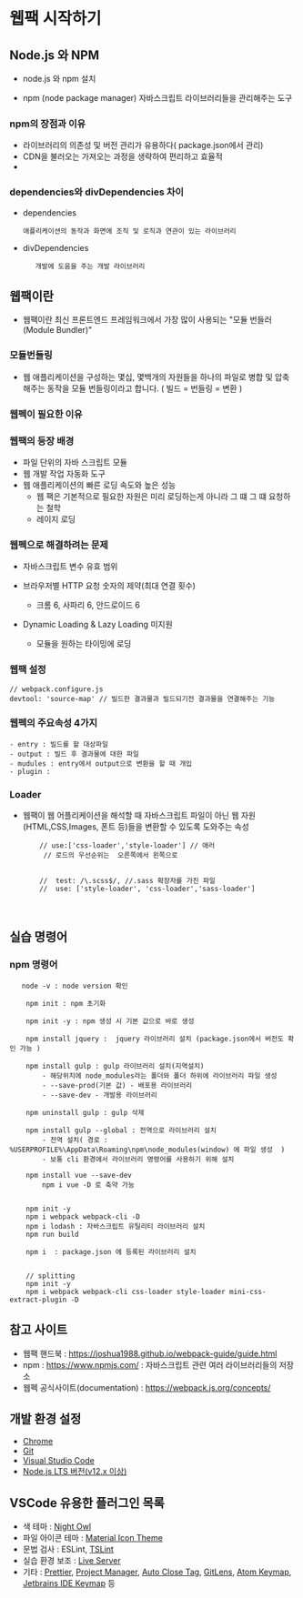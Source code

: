 # 웹팩 시작하기

## Node.js 와 NPM

- node.js 와 npm 설치

- npm (node package manager) 자바스크립트 라이브러리들을 관리해주는 도구

### npm의 장점과 이유

- 라이브러리의 의존성 및 버전 관리가 유용하다( package.json에서 관리)
- CDN을 불러오는 가져오는 과정을 생략하여 편리하고 효율적
-

### dependencies와 divDependencies 차이

- dependencies

      애플리케이션의 동작과 화면에 조직 및 로직과 연관이 있는 라이브러리

- divDependencies

         개발에 도움을 주는 개발 라이브러리

## 웹팩이란

- 웹팩이란 최신 프론트엔드 프레임워크에서 가장 많이 사용되는 "모듈 번들러(Module Bundler)"

### 모듈번들링

- 웹 애플리케이션을 구성하는 몇십, 몇백개의 자원들을 하나의 파일로 병합 및 압축해주는 동작을 모듈 번들링이라고 합니다.
  ( 빌드 = 번들링 = 변환 )

### 웹펙이 필요한 이유

### 웹팩의 등장 배경

- 파일 단위의 자바 스크립트 모듈
- 웹 개발 작업 자동화 도구
- 웹 애플리케이션의 빠른 로딩 속도와 높은 성능
  - 웹 팩은 기본적으로 필요한 자원은 미리 로딩하는게 아니라 그 떄 그 떄 요청하는 철학
  - 레이지 로딩

### 웹펙으로 해결하려는 문제

- 자바스크립트 변수 유효 범위
- 브라우저별 HTTP 요청 숫자의 제약(최대 연결 횟수)
  - 크롬 6, 사파리 6, 안드로이드 6
- Dynamic Loading & Lazy Loading 미지원

  - 모듈을 원하는 타이밍에 로딩

### 웹팩 설정

    // webpack.configure.js
    devtool: 'source-map' // 빌드한 결과물과 빌드되기전 결과물을 연결해주는 기능

### 웹펙의 주요속성 4가지

    - entry : 빌드를 할 대상파일
    - output : 빌드 후 결과물에 대한 파일
    - mudules : entry에서 output으로 변환을 할 때 개입
    - plugin :

### Loader

- 웹팩이 웹 어플리케이션을 해석할 때 자바스크립트 파일이 아닌 웹 자원(HTML,CSS,Images, 폰트 등)들을 변환할 수 있도록 도와주는 속성

          // use:['css-loader','style-loader'] // 애러
           // 로드의 우선순위는  오른쪽에서 왼쪽으로


          //  test: /\.scss$/, //.sass 확장자를 가진 파일
          //  use: ['style-loader', 'css-loader','sass-loader']

  <br/>

## 실습 명령어

### npm 명령어

       node -v : node version 확인

        npm init : npm 초기화

        npm init -y : npm 생성 시 기본 값으로 바로 생성

        npm install jquery :  jquery 라이브러리 설치 (package.json에서 버전도 확인 가능 )

        npm install gulp : gulp 라이브러리 설치(지역설치)
            - 해당위치에 node_modules라는 폴더와 폴더 하위에 라이브러리 파일 생성
            - --save-prod(기본 값) - 배포용 라이브러리
            - --save-dev - 개발용 라이브러리

        npm uninstall gulp : gulp 삭제

        npm install gulp --global : 전역으로 라이브러리 설치
            - 전역 설치( 경로 : %USERPROFILE%\AppData\Roaming\npm\node_modules(window) 에 파일 생성  )
            - 보통 cli 환경에서 라이브러리 명령어를 사용하기 위해 설치

        npm install vue --save-dev
            npm i vue -D 로 축약 가능


        npm init -y
        npm i webpack webpack-cli -D
        npm i lodash : 자바스크립트 유틸리티 라이브러리 설치
        npm run build

        npm i  : package.json 에 등록된 라이브러리 설치


        // splitting
        npm init -y
        npm i webpack webpack-cli css-loader style-loader mini-css-extract-plugin -D

## 참고 사이트

- 웹팩 핸드북 : https://joshua1988.github.io/webpack-guide/guide.html
- npm : https://www.npmjs.com/ : 자바스크립트 관련 여러 라이브러리들의 저장소
- 웹펙 공식사이트(documentation) : https://webpack.js.org/concepts/

## 개발 환경 설정

- [Chrome](https://www.google.com/intl/ko/chrome/)
- [Git](https://git-scm.com/downloads)
- [Visual Studio Code](https://code.visualstudio.com/)
- [Node.js LTS 버전(v12.x 이상)](https://nodejs.org/ko/)

## VSCode 유용한 플러그인 목록

- 색 테마 : [Night Owl](https://marketplace.visualstudio.com/items?itemName=sdras.night-owl)
- 파일 아이콘 테마 : [Material Icon Theme](https://marketplace.visualstudio.com/items?itemName=PKief.material-icon-theme)
- 문법 검사 : ESLint, [TSLint](https://marketplace.visualstudio.com/items?itemName=eg2.tslint)
- 실습 환경 보조 : [Live Server](https://marketplace.visualstudio.com/items?itemName=ritwickdey.LiveServer)
- 기타 : [Prettier](https://marketplace.visualstudio.com/items?itemName=esbenp.prettier-vscode), [Project Manager](https://marketplace.visualstudio.com/items?itemName=alefragnani.project-manager), [Auto Close Tag](https://marketplace.visualstudio.com/items?itemName=formulahendry.auto-close-tag), [GitLens](https://marketplace.visualstudio.com/items?itemName=eamodio.gitlens), [Atom Keymap](https://marketplace.visualstudio.com/items?itemName=ms-vscode.atom-keybindings), [Jetbrains IDE Keymap](https://marketplace.visualstudio.com/items?itemName=isudox.vscode-jetbrains-keybindings) 등
